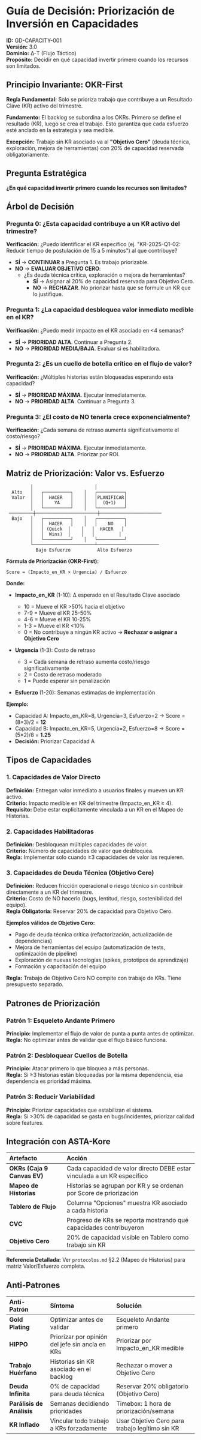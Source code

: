 # Guía de Decisión: Priorización de Inversión en Capacidades

**ID:** GD-CAPACITY-001  
**Versión:** 3.0  
**Dominio:** Δ-T (Flujo Táctico)  
**Propósito:** Decidir en qué capacidad invertir primero cuando los recursos son limitados.

## Principio Invariante: OKR-First

**Regla Fundamental:** Solo se prioriza trabajo que contribuye a un Resultado Clave (KR) activo del trimestre.

**Fundamento:** El backlog se subordina a los OKRs. Primero se define el resultado (KR), luego se crea el trabajo. Esto garantiza que cada esfuerzo esté anclado en la estrategia y sea medible.

**Excepción:** Trabajo sin KR asociado va al **"Objetivo Cero"** (deuda técnica, exploración, mejora de herramientas) con 20% de capacidad reservada obligatoriamente.

## Pregunta Estratégica

**¿En qué capacidad invertir primero cuando los recursos son limitados?**

## Árbol de Decisión

### Pregunta 0: ¿Esta capacidad contribuye a un KR activo del trimestre?

**Verificación:** ¿Puedo identificar el KR específico (ej. "KR-2025-Q1-02: Reducir tiempo de postulación de 15 a 5 minutos") al que contribuye?

- **SÍ** → **CONTINUAR** a Pregunta 1. Es trabajo priorizable.
- **NO** → **EVALUAR OBJETIVO CERO**:
  - ¿Es deuda técnica crítica, exploración o mejora de herramientas?
    - **SÍ** → Asignar al 20% de capacidad reservada para Objetivo Cero.
    - **NO** → **RECHAZAR**. No priorizar hasta que se formule un KR que lo justifique.

### Pregunta 1: ¿La capacidad desbloquea valor inmediato medible en el KR?

**Verificación:** ¿Puedo medir impacto en el KR asociado en <4 semanas?

- **SÍ** → **PRIORIDAD ALTA**. Continuar a Pregunta 2.
- **NO** → **PRIORIDAD MEDIA/BAJA**. Evaluar si es habilitadora.

### Pregunta 2: ¿Es un cuello de botella crítico en el flujo de valor?

**Verificación:** ¿Múltiples historias están bloqueadas esperando esta capacidad?

- **SÍ** → **PRIORIDAD MÁXIMA**. Ejecutar inmediatamente.
- **NO** → **PRIORIDAD ALTA**. Continuar a Pregunta 3.

### Pregunta 3: ¿El costo de NO tenerla crece exponencialmente?

**Verificación:** ¿Cada semana de retraso aumenta significativamente el costo/riesgo?

- **SÍ** → **PRIORIDAD MÁXIMA**. Ejecutar inmediatamente.
- **NO** → **PRIORIDAD ALTA**. Priorizar por ROI.

## Matriz de Priorización: Valor vs. Esfuerzo

```plain
         │                       │
  Alto   │   ┌──────────┐    │   ┌──────────┐
  Valor  │   │  HACER   │    │   │PLANIFICAR│
         │   │    YA    │    │   │  (Q+1)   │
         │   └──────────┘    │   └──────────┘
 ─────────┼───────────────────────┼───────────────────────
  Bajo   │   ┌──────────┐    │   ┌──────────┐
         │   │  HACER   │    │   │    NO    │
         │   │ (Quick  │    │   │  HACER   │
         │   │  Wins)  │    │   │         │
         │   └──────────┘    │   └──────────┘
         └───────────────────────┴───────────────────────
           Bajo Esfuerzo          Alto Esfuerzo
```

**Fórmula de Priorización (OKR-First):**

```
Score = (Impacto_en_KR × Urgencia) / Esfuerzo
```

**Donde:**

- **Impacto_en_KR** (1-10): Δ esperado en el Resultado Clave asociado
  - 10 = Mueve el KR >50% hacia el objetivo
  - 7-9 = Mueve el KR 25-50%
  - 4-6 = Mueve el KR 10-25%
  - 1-3 = Mueve el KR <10%
  - 0 = No contribuye a ningún KR activo → **Rechazar o asignar a Objetivo Cero**

- **Urgencia** (1-3): Costo de retraso
  - 3 = Cada semana de retraso aumenta costo/riesgo significativamente
  - 2 = Costo de retraso moderado
  - 1 = Puede esperar sin penalización

- **Esfuerzo** (1-20): Semanas estimadas de implementación

**Ejemplo:**

- Capacidad A: Impacto_en_KR=8, Urgencia=3, Esfuerzo=2 → Score = (8×3)/2 = **12**
- Capacidad B: Impacto_en_KR=5, Urgencia=2, Esfuerzo=8 → Score = (5×2)/8 = **1.25**
- **Decisión:** Priorizar Capacidad A

## Tipos de Capacidades

### 1. Capacidades de Valor Directo

**Definición:** Entregan valor inmediato a usuarios finales y mueven un KR activo.  
**Criterio:** Impacto medible en KR del trimestre (Impacto_en_KR ≥ 4).  
**Requisito:** Debe estar explícitamente vinculada a un KR en el Mapeo de Historias.

### 2. Capacidades Habilitadoras

**Definición:** Desbloquean múltiples capacidades de valor.  
**Criterio:** Número de capacidades de valor que desbloquea.  
**Regla:** Implementar solo cuando ≥3 capacidades de valor las requieren.

### 3. Capacidades de Deuda Técnica (Objetivo Cero)

**Definición:** Reducen fricción operacional o riesgo técnico sin contribuir directamente a un KR del trimestre.  
**Criterio:** Costo de NO hacerlo (bugs, lentitud, riesgo, sostenibilidad del equipo).  
**Regla Obligatoria:** Reservar 20% de capacidad para Objetivo Cero.

**Ejemplos válidos de Objetivo Cero:**

- Pago de deuda técnica crítica (refactorización, actualización de dependencias)
- Mejora de herramientas del equipo (automatización de tests, optimización de pipeline)
- Exploración de nuevas tecnologías (spikes, prototipos de aprendizaje)
- Formación y capacitación del equipo

**Regla:** Trabajo de Objetivo Cero NO compite con trabajo de KRs. Tiene presupuesto separado.

## Patrones de Priorización

### Patrón 1: Esqueleto Andante Primero

**Principio:** Implementar el flujo de valor de punta a punta antes de optimizar.  
**Regla:** No optimizar antes de validar que el flujo básico funciona.

### Patrón 2: Desbloquear Cuellos de Botella

**Principio:** Atacar primero lo que bloquea a más personas.  
**Regla:** Si ≥3 historias están bloqueadas por la misma dependencia, esa dependencia es prioridad máxima.

### Patrón 3: Reducir Variabilidad

**Principio:** Priorizar capacidades que estabilizan el sistema.  
**Regla:** Si >30% de capacidad se gasta en bugs/incidentes, priorizar calidad sobre features.

## Integración con ASTA-Kore

| Artefacto | Acción |
|:---|:---|
| **OKRs (Caja 9 Canvas EV)** | Cada capacidad de valor directo DEBE estar vinculada a un KR específico |
| **Mapeo de Historias** | Historias se agrupan por KR y se ordenan por Score de priorización |
| **Tablero de Flujo** | Columna "Opciones" muestra KR asociado a cada historia |
| **CVC** | Progreso de KRs se reporta mostrando qué capacidades contribuyeron |
| **Objetivo Cero** | 20% de capacidad visible en Tablero como trabajo sin KR |

**Referencia Detallada:** Ver `protocolos.md` §2.2 (Mapeo de Historias) para matriz Valor/Esfuerzo completa.

## Anti-Patrones

| Anti-Patrón | Síntoma | Solución |
|:---|:---|:---|
| **Gold Plating** | Optimizar antes de validar | Esqueleto Andante primero |
| **HIPPO** | Priorizar por opinión del jefe sin ancla en KRs | Priorizar por Impacto_en_KR medible |
| **Trabajo Huérfano** | Historias sin KR asociado en el backlog | Rechazar o mover a Objetivo Cero |
| **Deuda Infinita** | 0% de capacidad para deuda técnica | Reservar 20% obligatorio (Objetivo Cero) |
| **Parálisis de Análisis** | Semanas decidiendo prioridades | Timebox: 1 hora de priorización/semana |
| **KR Inflado** | Vincular todo trabajo a KRs forzadamente | Usar Objetivo Cero para trabajo legítimo sin KR |

